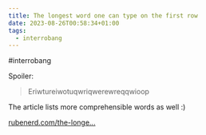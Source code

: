 ```yaml
---
title: The longest word one can type on the first row
date: 2023-08-26T00:58:34+01:00
tags:
  - interrobang
---
```

\#interrobang

Spoiler:
> Eriwtureiwotuqwriqwerewreqqwioop

The article lists more comprehensible words as well :)

[rubenerd.com/the-longe...](https://rubenerd.com/the-longest-word-you-can-type-on-the-first-row/)
